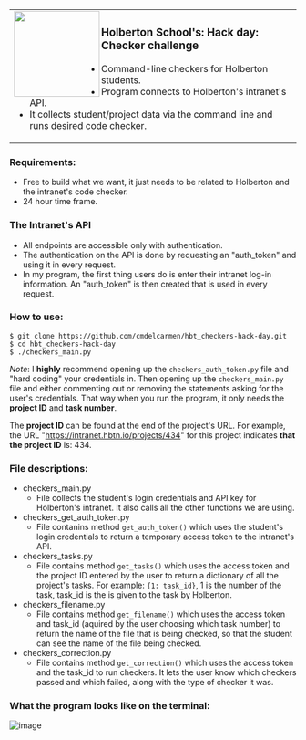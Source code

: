<p align="center">
<table>
<tr>
<td>
<img align="left" src="https://user-images.githubusercontent.com/77739870/136249792-d424e897-6470-42a0-9904-dd58955ae9b3.png" width="150" height="150">
<h3>Holberton School's: Hack day: Checker challenge</h3>
<ul>
    <li>Command-line checkers for Holberton students.</li>
    <li>Program connects to Holberton's intranet's API.</li>
    <li>It collects student/project data via the command line and runs desired code checker.</li>
</ul>
<img width="1000" height="0">
</td>
</tr>
</table>
</p>

### Requirements:
- Free to build what we want, it just needs to be related to Holberton and the intranet's code checker.  
- 24 hour time frame.  

### The Intranet's API
- All endpoints are accessible only with authentication.  
- The authentication on the API is done by requesting an "auth_token" and using it in every request.  
- In my program, the first thing users do is enter their intranet log-in information. An "auth_token" is then created that is used in every request.  

### How to use:
```$ git clone https://github.com/cmdelcarmen/hbt_checkers-hack-day.git```  
```$ cd hbt_checkers-hack-day```  
```$ ./checkers_main.py```  

*Note*: I **highly** recommend opening up the `checkers_auth_token.py` file and "hard coding" your credentials in. Then opening up the `checkers_main.py` file and either commenting out or removing the statements asking for the user's credentials. That way when you run the program, it only needs the **project ID** and **task number**.

The **project ID** can be found at the end of the project's URL. For example, the URL "https://intranet.hbtn.io/projects/434" for this project indicates **that the project ID** is: 434.

### File descriptions:
- checkers_main.py  
    - File collects the student's login credentials and API key for Holberton's intranet. It also calls all the other functions we are using.
- checkers_get_auth_token.py
    - File contanins method `get_auth_token()` which uses the student's login credentials to return a temporary access token to the intranet's API. 
- checkers_tasks.py
    - File contains method `get_tasks()` which uses the access token and the project ID entered by the user to return a dictionary of all the project's tasks. For example: `{1: task_id}`, 1 is the number of the task, task_id is the is given to the task by Holberton.
- checkers_filename.py
    - File contains method `get_filename()` which uses the access token and task_id (aquired by the user choosing which task number) to return the name of the file that is being checked, so that the student can see the name of the file being checked.
- checkers_correction.py
    - File contains method `get_correction()` which uses the access token and the task_id to run checkers. It lets the user know which checkers passed and which failed, along with the type of checker it was.

### What the program looks like on the terminal:
![image](https://user-images.githubusercontent.com/77739870/136260954-76ff4d93-89ac-4792-9896-0b05a68d33a7.png)
